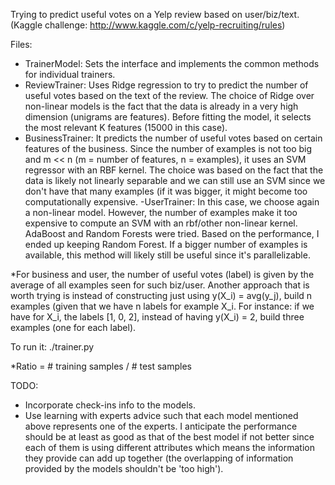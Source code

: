 Trying to predict useful votes on a Yelp review based on user/biz/text. (Kaggle challenge: http://www.kaggle.com/c/yelp-recruiting/rules)

Files:

- TrainerModel: Sets the interface and implements the common methods for individual trainers.
- ReviewTrainer: Uses Ridge regression to try to predict the number of useful votes based on 
the text of the review. The choice of Ridge over non-linear models is the fact that the data
is already in a very high dimension (unigrams are features). Before fitting the model, it selects
the most relevant K features (15000 in this case).
- BusinessTrainer: It predicts the number of useful votes based on certain features of the business.
Since the number of examples is not too big and m << n (m = number of features, n = examples), it uses
an SVM regressor with an RBF kernel. The choice was based on the fact that the data is likely
not linearly separable and we can still use an SVM since we don't have that many examples (if it
was bigger, it might become too computationally expensive.
-UserTrainer: In this case, we choose again a non-linear model. However, the number of examples make it
too expensive to compute an SVM with an rbf/other non-linear kernel. AdaBoost and Random Forests were tried.
Based on the performance, I ended up keeping Random Forest. If a bigger number of examples is available,
this method will likely still be useful since it's parallelizable.

*For business and user, the number of useful votes (label) is given by the average of all
examples seen for such biz/user. Another approach that is worth trying is instead of constructing just
using y(X_i) = avg(y_j), build n examples (given that we have n labels for example X_i. For instance:
if we have for X_i, the labels [1, 0, 2], instead of having y(X_i) = 2, build three examples (one
for each label).

To run it:
./trainer.py <ratio>

*Ratio = # training samples / # test samples

TODO:

- Incorporate check-ins info to the models.
- Use learning with experts advice such that each model mentioned above represents one of the experts.
I anticipate the performance should be at least as good as that of the best model if not better since
each of them is using different attributes which means the information they provide can add up 
together (the overlapping of information provided by the models shouldn't be 'too high').


